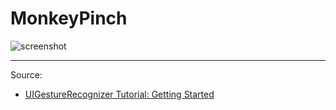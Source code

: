 # MonkeyPinch

![screenshot]()

---

Source:

- [UIGestureRecognizer Tutorial: Getting Started](https://www.raywenderlich.com/162745/uigesturerecognizer-tutorial-getting-started)
